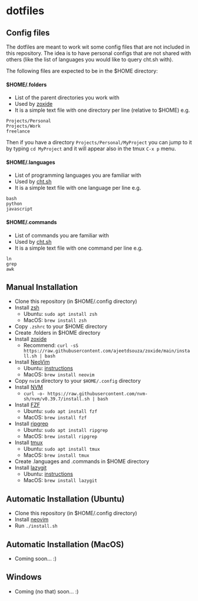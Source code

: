# dotfiles

## Config files

The dotfiles are meant to work wit some config files that are not included in this repository. The idea is to have personal configs that are not shared with others (like the list of languages you would like to query cht.sh with).

The following files are expected to be in the $HOME directory:
#### $HOME/.folders
- List of the parent directories you work with
- Used by [zoxide](https://github.com/ajeetdsouza/zoxide)
- It is a simple text file with one directory per line (relative to $HOME)
e.g.
```
Projects/Personal
Projects/Work
freelance
```

Then if you have a directory `Projects/Personal/MyProject` you can jump to it by typing `cd MyProject` and it will appear also in the tmux `C-x p` menu.

#### $HOME/.languages
- List of programming languages you are familiar with
- Used by [cht.sh](https://cht.sh/)
- It is a simple text file with one language per line
e.g.
```
bash
python
javascript
```

#### $HOME/.commands
- List of commands you are familiar with
- Used by [cht.sh](https://cht.sh/)
- It is a simple text file with one command per line
e.g.
```
ln
grep
awk
```

## Manual Installation
- Clone this repository (in $HOME/.config directory)
- Install [zsh](https://www.zsh.org/)
  - Ubuntu: `sudo apt install zsh`
  - MacOS: `brew install zsh`
- Copy `.zshrc` to your $HOME directory
- Create .folders in $HOME directory
- Install [zoxide](https://github.com/ajeetdsouza/zoxide)
  - Recommend: `curl -sS https://raw.githubusercontent.com/ajeetdsouza/zoxide/main/install.sh | bash`
- Install [NeoVim](https://neovim.io/)
  - Ubuntu: [instructions](https://github.com/neovim/neovim/blob/master/INSTALL.md#appimage-universal-linux-package)
  - MacOS: `brew install neovim`
- Copy `nvim` directory to your `$HOME/.config` directory
- Install [NVM](https://github.com/nvm-sh/nvm)
  - `curl -o- https://raw.githubusercontent.com/nvm-sh/nvm/v0.39.7/install.sh | bash`
- Install [FZF](https://github.com/junegunn/fzf)
  - Ubuntu: `sudo apt install fzf`
  - MacOS: `brew install fzf`
- Install [ripgrep](https://github.com/BurntSushi/ripgrep)
  - Ubuntu: `sudo apt install ripgrep`
  - MacOS: `brew install ripgrep`
- Install [tmux](https://github.com/tmux/tmux)
  - Ubuntu: `sudo apt install tmux`
  - MacOS: `brew install tmux`
- Create .languages and .commands in $HOME directory
- Install [lazygit](https://github.com/jesseduffield/lazygit)
  - Ubuntu: [instructions](https://github.com/jesseduffield/lazygit?tab=readme-ov-file#ubuntu)
  - MacOS: `brew install lazygit`

## Automatic Installation (Ubuntu)
- Clone this repository (in $HOME/.config directory)
- Install [neovim](https://github.com/neovim/neovim/blob/master/INSTALL.md#appimage-universal-linux-package)
- Run `./install.sh`

## Automatic Installation (MacOS)
- Coming soon... :)

## Windows
- Coming (no that) soon... :)
